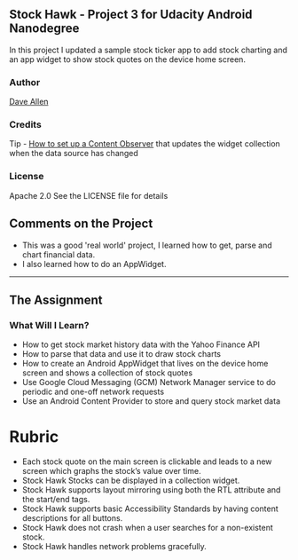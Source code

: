 ## Stock Hawk - Project 3 for Udacity Android Nanodegree

In this project I updated a sample stock ticker app to add stock charting and an app widget to show stock quotes on the device home screen.

### Author
[Dave Allen](https://github.com/debun8)

### Credits
Tip - [How to set up a Content Observer](https://android.googlesource.com/platform/development/+/master/samples/WeatherListWidget/src/com/example/android/weatherlistwidget/WeatherWidgetProvider.java) that updates the widget collection when the data source has changed

### License
Apache 2.0 See the LICENSE file for details

## Comments on the Project
- This was a good 'real world' project, I learned how to get, parse and chart financial data.
- I also learned how to do an AppWidget.

----

## The Assignment 

### What Will I Learn?

* How to get stock market history data with the Yahoo Finance API
* How to parse that data and use it to draw stock charts
* How to create an Android AppWidget that lives on the device home screen and shows a collection of stock quotes
* Use Google Cloud Messaging (GCM) Network Manager service to do periodic and one-off network requests
* Use an Android Content Provider to store and query stock market data

# Rubric

* Each stock quote on the main screen is clickable and leads to a new screen which graphs the stock’s value over time.
* Stock Hawk Stocks can be displayed in a collection widget.
* Stock Hawk supports layout mirroring using both the RTL attribute and the start/end tags.
* Stock Hawk supports basic Accessibility Standards by having content descriptions for all buttons.
* Stock Hawk does not crash when a user searches for a non-existent stock.
* Stock Hawk handles network problems gracefully.
